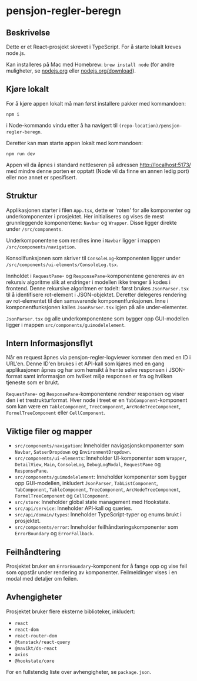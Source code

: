 # pensjon-regler-beregn

## Beskrivelse

Dette er et React-prosjekt skrevet i TypeScript. For å starte lokalt kreves node.js.

Kan installeres på Mac med Homebrew: `brew install node` (for andre muligheter, se [nodejs.org](https://nodejs.org/en/download/package-manager/#macos) eller [nodejs.org/download](https://nodejs.org/en/download/current/)).

## Kjøre lokalt

For å kjøre appen lokalt må man først installere pakker med kommandoen:

`npm i`

i Node-kommando vindu etter å ha navigert til `(repo-location)/pensjon-regler-beregn`.

Deretter kan man starte appen lokalt med kommandoen:

`npm run dev`

Appen vil da åpnes i standard nettleseren på adressen [http://localhost:5173/](http://localhost:5173/) med mindre denne porten er opptatt (Node vil da finne en annen ledig port) eller noe annet er spesifisert.

## Struktur
Applikasjonen starter i filen `App.tsx`, dette er 'roten' for alle komponenter og underkomponenter i prosjektet. Her initialiseres og vises de mest grunnleggende komponentene: `Navbar` og `Wrapper`. Disse ligger direkte under `/src/components`.

Underkomponentene som rendres inne i `Navbar` ligger i mappen `/src/components/navigation`.

Konsollfunksjonen som skriver til `ConsoleLog`-komponenten ligger under `/src/components/ui-elements/ConsoleLog.tsx`.

Innholdet i `RequestPane`- og `ResponsePane`-komponentene genereres av en rekursiv algoritme slik at endringer i modellen ikke trenger å kodes i frontend. Denne rekursive algoritmen er todelt: først brukes `JsonParser.tsx` til å identifisere rot-element i JSON-objektet. Deretter delegeres rendering av rot-elementet til den samsvarende komponentfunksjonen. Inne i komponentfunksjonen kalles `JsonParser.tsx` igjen på alle under-elementer.

`JsonParser.tsx` og alle underkomponentene som bygger opp GUI-modellen ligger i mappen `src/components/guimodelelement`.

## Intern Informasjonsflyt

Når en request åpnes via pensjon-regler-logviewer kommer den med en ID i URL'en. Denne ID'en brukes i et API-kall som kjøres med en gang applikasjonen åpnes og har som hensikt å hente selve responsen i JSON-format samt informasjon om hvilket miljø responsen er fra og hvilken tjeneste som er brukt.

`RequestPane`- og `ResponsePane`-komponentene rendrer responsen og viser den i et trestrukturformat. Hver node i treet er en `TabComponent`-komponent som kan være en `TableComponent`, `TreeComponent`, `ArcNodeTreeComponent`, `FormelTreeComponent` eller `CellComponent`. 

## Viktige filer og mapper

- `src/components/navigation`: Inneholder navigasjonskomponenter som `Navbar`, `SatserDropdown` og `EnvironmentDropdown`.
- `src/components/ui-elements`: Inneholder UI-komponenter som `Wrapper`, `DetailView`, `Main`, `ConsoleLog`, `DebugLogModal`, `RequestPane` og `ResponsePane`.
- `src/components/guimodelelement`: Inneholder komponenter som bygger opp GUI-modellen, inkludert `JsonParser`, `TabListComponent`, `TabComponent`, `TableComponent`, `TreeComponent`, `ArcNodeTreeComponent`, `FormelTreeComponent` og `CellComponent`.
- `src/store`: Inneholder global state management med Hookstate.
- `src/api/service`: Inneholder API-kall og queries.
- `src/api/domain/types`: Inneholder TypeScript-typer og enums brukt i prosjektet.
- `src/components/error`: Inneholder feilhåndteringskomponenter som `ErrorBoundary` og `ErrorFallback`.

## Feilhåndtering

Prosjektet bruker en `ErrorBoundary`-komponent for å fange opp og vise feil som oppstår under rendering av komponenter. Feilmeldinger vises i en modal med detaljer om feilen.

## Avhengigheter

Prosjektet bruker flere eksterne biblioteker, inkludert:
- `react`
- `react-dom`
- `react-router-dom`
- `@tanstack/react-query`
- `@navikt/ds-react`
- `axios`
- `@hookstate/core`

For en fullstendig liste over avhengigheter, se `package.json`.